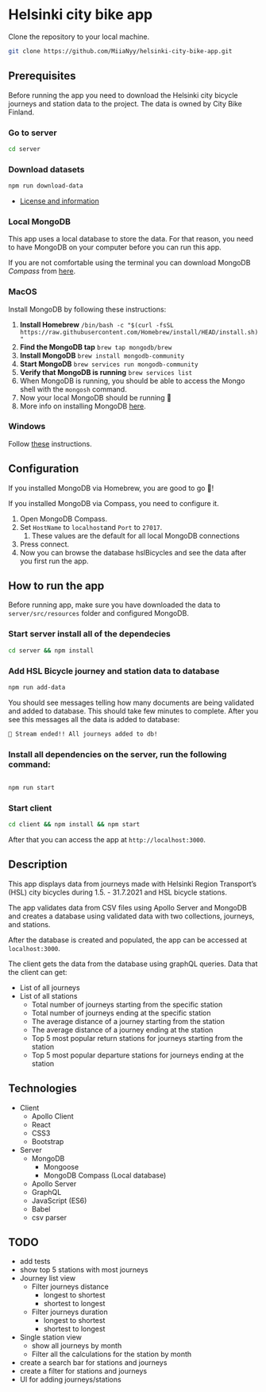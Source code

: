 # Helsinki city bike app

Clone the repository to your local machine.

```bash
git clone https://github.com/MiiaNyy/helsinki-city-bike-app.git
```

## Prerequisites
Before running the app you need to download the Helsinki city bicycle journeys and station data to the project. The data is owned by City Bike Finland.

### Go to server

```bash
cd server
```

### Download datasets 

```bash
npm run download-data
```

- [License and information](https://www.avoindata.fi/data/en/dataset/hsl-n-kaupunkipyoraasemat/resource/a23eef3a-cc40-4608-8aa2-c730d17e8902)

### Local MongoDB
This app uses a local database to store the data. For that reason, you need to have MongoDB on your computer before 
you can run this app.  

If you are not comfortable using the terminal you can download MongoDB _Compass_ from [here](https://www.mongodb.com/download-center/compass).

### MacOS
Install MongoDB by following these instructions:

1. **Install Homebrew** `/bin/bash -c "$(curl -fsSL https://raw.githubusercontent.com/Homebrew/install/HEAD/install.sh)"`
2. **Find the MongoDB tap** `brew tap mongodb/brew`
3. **Install MongoDB** `brew install mongodb-community`
4. **Start MongoDB** `brew services run mongodb-community`
5. **Verify that MongoDB is running** `brew services list`
6. When MongoDB is running, you should be able to access the Mongo shell with the `mongosh` command.
7. Now your local MongoDB should be running 🎉
8. More info on installing MongoDB [here](https://zellwk.com/blog/install-mongodb/).

### Windows
Follow [these](https://treehouse.github.io/installation-guides/windows/mongo-windows.html) instructions.

## Configuration

If you installed MongoDB via Homebrew, you are good to go 🎉!

If you installed MongoDB via Compass, you need to configure it.
1. Open MongoDB Compass.
2. Set `HostName` to `localhost`and `Port` to `27017`.
   1. These values are the default for all local MongoDB connections
3. Press connect.
4. Now you can browse the database hslBicycles and see the data after you first run the app.

## How to run the app

Before running app, make sure you have downloaded the data to `server/src/resources` folder and configured MongoDB.



### Start server install all of the dependecies

```bash
cd server && npm install
```

### Add HSL Bicycle journey and station data to database

```bash
npm run add-data
```
You should see messages telling how many documents are being validated and added to database. 
This should take few minutes to complete. 
After you see this messages all the data is added to database:

```bash
🎊 Stream ended!! All journeys added to db!
```

### Install all dependencies on the server, run the following command:
```bash

npm run start
```

### Start client

```bash
cd client && npm install && npm start
```
After that you can access the app at `http://localhost:3000`.


## Description
This app displays data from journeys made with Helsinki Region Transport’s (HSL) city bicycles during 1.5. - 31.7.2021 and HSL bicycle
stations. 

The app validates data from CSV files using Apollo Server and MongoDB and creates a database using validated
data with two collections, journeys, and stations.

After the database is created and populated, the app can be accessed at `localhost:3000`.

The client gets the data from the database using graphQL queries.
Data that the client can get:
- List of all journeys
- List of all stations
    - Total number of journeys starting from the specific station
    - Total number of journeys ending at the specific station
    - The average distance of a journey starting from the station
    - The average distance of a journey ending at the station
    - Top 5 most popular return stations for journeys starting from the station
    - Top 5 most popular departure stations for journeys ending at the station

## Technologies
- Client
  - Apollo Client
  - React
  - CSS3
  - Bootstrap
- Server
  - MongoDB
      - Mongoose
      - MongoDB Compass (Local database)
  - Apollo Server
  - GraphQL
  - JavaScript (ES6)
  - Babel
  - csv parser

## TODO
- add tests
- show top 5 stations with most journeys
- Journey list view
  - Filter journeys distance
    - longest to shortest
    - shortest to longest
  - Filter journeys duration
    - longest to shortest
    - shortest to longest
- Single station view
  - show all journeys by month
  - Filter all the calculations for the station by month
- create a search bar for stations and journeys
- create a filter for stations and journeys
- UI for adding journeys/stations
  
